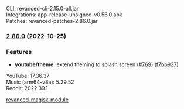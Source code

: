 CLI: revanced-cli-2.15.0-all.jar  
Integrations: app-release-unsigned-v0.56.0.apk  
Patches: revanced-patches-2.86.0.jar  

### [2.86.0](https://github.com/revanced/revanced-patches/compare/v2.85.2...v2.86.0) (2022-10-25)
### Features
* **youtube/theme:** extend theming to splash screen ([#769](https://github.com/revanced/revanced-patches/issues/769)) ([f7bb937](https://github.com/revanced/revanced-patches/commit/f7bb937ef2374d1042ea3772f03627d7f0111b78))

  
YouTube: 17.36.37  
Music (arm64-v8a): 5.29.52  
Reddit: 2022.39.1  

[revanced-magisk-module](https://github.com/j-hc/revanced-magisk-module)  
